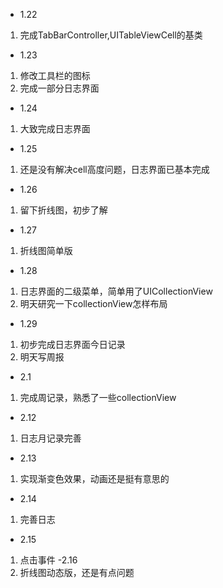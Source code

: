 - 1.22
1. 完成TabBarController,UITableViewCell的基类    
- 1.23
1. 修改工具栏的图标
2. 完成一部分日志界面
- 1.24
1. 大致完成日志界面
- 1.25
1. 还是没有解决cell高度问题，日志界面已基本完成
- 1.26
1. 留下折线图，初步了解
- 1.27
1. 折线图简单版
- 1.28
1. 日志界面的二级菜单，简单用了UICollectionView
2. 明天研究一下collectionView怎样布局
- 1.29
1. 初步完成日志界面今日记录
2. 明天写周报
- 2.1
1. 完成周记录，熟悉了一些collectionView
- 2.12
1. 日志月记录完善
- 2.13
1. 实现渐变色效果，动画还是挺有意思的
- 2.14
1. 完善日志
- 2.15
1. 点击事件
-2.16
1. 折线图动态版，还是有点问题
